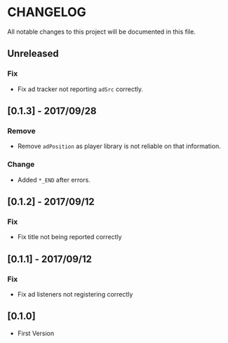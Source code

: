 # CHANGELOG
All notable changes to this project will be documented in this file.

## Unreleased
### Fix
- Fix ad tracker not reporting `adSrc` correctly.

## [0.1.3] - 2017/09/28
### Remove
- Remove `adPosition` as player library is not reliable on that information.

### Change
- Added `*_END` after errors.

## [0.1.2] - 2017/09/12
### Fix
- Fix title not being reported correctly

## [0.1.1] - 2017/09/12
### Fix
- Fix ad listeners not registering correctly

## [0.1.0] 
- First Version
